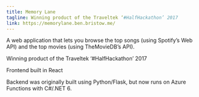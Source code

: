 ```yaml
---
title: Memory Lane
tagline: Winning product of the Traveltek ‘#HalfHackathon’ 2017
link: https://memorylane.ben.bristow.me/
---
```


A web application that lets you browse the top songs (using Spotify’s Web API) and the top movies (using TheMovieDB’s API).

Winning product of the Traveltek ‘#HalfHackathon’ 2017

Frontend built in React

Backend was originally built using Python/Flask, but now runs on Azure Functions with C#/.NET 6.
